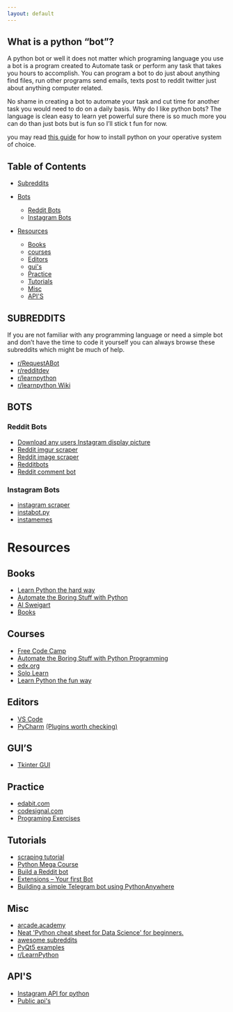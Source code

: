 ```yaml
---
layout: default
---
```

## What is a python “bot”?

A python bot or well it does not matter which programing language you use a bot is a program created to Automate task or perform any task that takes you hours to accomplish. You can program a bot to do just about anything find files, run other programs send emails, texts post to reddit twitter just about anything computer related.

No shame in creating a bot to automate your task and cut time for another task you would need to do on a daily basis. Why do I like python bots? The language is clean easy to learn yet powerful sure there is so much more you can do than just bots but is fun so I’ll stick t fun for now.

you may read [this guide](https://realpython.com/installing-python/) for how to install python on your operative system of choice.

## Table of Contents

- [Subreddits](#subreddits)

- [Bots](#bots)
  * [Reddit Bots](#redditbots)
  * [Instagram Bots](#igbots)
- [Resources](#resources)
  * [Books](#books)
  * [courses](#courses)
  * [Editors](#editors)
  * [gui's](#gui)
  * [Practice](#practice)
  * [Tutorials](#tutorials)
  * [Misc](#misc)
  * [API'S](#api)

## SUBREDDITS <a name="subreddits"/>

If you are not
familiar with any programming language or need a simple bot and don’t have the
time to code it yourself you can always browse these subreddits which might be
much of help.

- [r/RequestABot](https://www.reddit.com/r/RequestABot/)
- [r/redditdev](https://www.reddit.com/r/redditdev/)
- [r/learnpython](https://www.reddit.com/r/learnpython/)
- [r/learnpython Wiki](https://www.reddit.com/r/learnpython/wiki/index)

## BOTS <a name="bots"/>

### Reddit Bots <a name="redditbots"/>

- [Download any users Instagram display picture](https://github.com/sdushantha/instadp)
- [Reddit imgur scraper](https://github.com/Rapptz/Reddit-Imgur-Scraper)
- [Reddit image scraper](https://github.com/saadq/reddit-image-scraper)
- [Redditbots](https://github.com/SmBe19/RedditBots)
- [Reddit comment bot](https://github.com/yashar1/reddit-comment-bot)

### Instagram Bots <a name="igbots"/>

- [instagram scraper](https://github.com/rarcega/instagram-scraper)
- [instabot.py](https://github.com/instabot-py/instabot.py)
- [instamemes](https://github.com/Ethan0429/INSTAMEMES)

# Resources <a name="resources"/>

## Books <a name="books"/>
* [Learn Python the hard way](https://learnpythonthehardway.org/python3/)
* [Automate the Boring Stuff with Python](https://automatetheboringstuff.com/)
* [Al Sweigart](http://alsweigart.com/)
* [Books](https://github.com/MrAlex6204/Books)

## Courses <a name="courses"/>
* [Free Code Camp](https://www.freecodecamp.org/)
* [Automate the Boring Stuff with Python Programming](https://www.udemy.com/automate/?couponCode=FOR_LIKE_10_BUCKS)
* [edx.org](https://www.edx.org/professional-certificate/introduction-to-computing-in-python)
* [Solo Learn](https://www.sololearn.com/Course/Python/)
* [Learn Python the fun way](http://learnival.com/)

## Editors <a name="editors"/>
* [VS Code](https://code.visualstudio.com/)
* [PyCharm](https://www.jetbrains.com/pycharm/download/) [(Plugins worth checking)](https://www.reddit.com/r/learnpython/comments/9t517l/what_are_some_really_cool_pycharm_plugins/)

## GUI’S <a name="gui"/>
- [Tkinter GUI](https://github.com/alejandroautalan/pygubu)

## Practice <a name="practice"/>
* [edabit.com](https://edabit.com/challenges/python3)
* [codesignal.com](https://codesignal.com/)
* [Programing Exercises](https://github.com/zhiwehu/Python-programming-exercises)

## Tutorials <a name="tutorials"/>

- [scraping tutorial](https://github.com/MorvanZhou/easy-scraping-tutorial)
- [Python Mega Course](https://github.com/arditsulceteaching/thepythonmegacourse)
- [Build a Reddit bot](https://www.pythonforengineers.com/build-a-reddit-bot-part-1/)
- [Extensions – Your first Bot](https://github.com/python-telegram-bot/python-telegram-bot/wiki/Extensions-%E2%80%93-Your-first-Bot)
- [Building a simple Telegram bot using PythonAnywhere](https://blog.pythonanywhere.com/148/)

## Misc <a name="misc"/>
* [arcade.academy](http://arcade.academy/)
* [Neat 'Python cheat sheet for Data Science' for beginners.](https://i.redd.it/ahetz5jtbzq11.jpg)
* [awesome subreddits](https://github.com/iCHAIT/awesome-subreddits)
* [PyQt5 examples](https://github.com/Wurdlack/Python/tree/master/PyQt5-Examples)
* [r/LearnPython](https://www.reddit.com/r/learnpython/wiki/index)

## API'S <a name="api"/>

- [Instagram API for python](https://github.com/LevPasha/Instagram-API-python)
- [Public api's](https://github.com/toddmotto/public-apis)